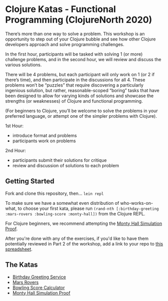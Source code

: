 # Clojure Katas - Functional Programming (ClojureNorth 2020)

There’s more than one way to solve a problem. This workshop is an opportunity to step out of your Clojure bubble and see how other Clojure developers approach and solve programming challenges.

In the first hour, participants will be tasked with solving 1 (or more) challenge problems, and in the second hour, we will review and discuss the various solutions.

There will be 4 problems, but each participant will only work on 1 (or 2 if there’s time), and then participate in the discussions for all 4. These problems won’t be “puzzles” that require discovering a particularly ingenious solution, but rather, reasonable-scoped “boring” tasks that have been designed to allow for varying kinds of solutions and showcase the strengths (or weaknesses) of Clojure and functional programming.

(For beginners to Clojure, you’ll be welcome to solve the problems in your preferred language, or attempt one of the simpler problems with Clojure).

1st Hour:
 - introduce format and problems
 - participants work on problems

2nd Hour:
 - participants submit their solutions for critique
 - review and discussion of solutions to each problem

## Getting Started

Fork and clone this repository, then... `lein repl`

To make sure we have a somewhat even distribution of who-works-on-what, to choose your first kata, please run `(rand-nth [:birthday-greeting :mars-rovers :bowling-score :monty-hall])` from the Clojure REPL.

For Clojure beginners, we recommend attempting the [Monty Hall Simulation Proof](/docs/monty-hall-simulation-proof.md).

After you're done with any of the exercises, if you'd like to have them potentially reviewed in Part 2 of the workshop, add a link to your repo to [this spreadsheet](https://docs.google.com/spreadsheets/d/1JwO53TlIj367CTodutJNvESWis0tIk4RJH8AiZoPsqs/edit?usp=sharing).

## The Katas

 - [Birthday Greeting Service](/docs/birthday-greeting-service.md)
 - [Mars Rovers](/docs/mars-rovers.md)
 - [Bowling Score Calculator](/docs/bowling-score-calculator.md)
 - [Monty Hall Simulation Proof](/docs/monty-hall-simulation-proof.md)

